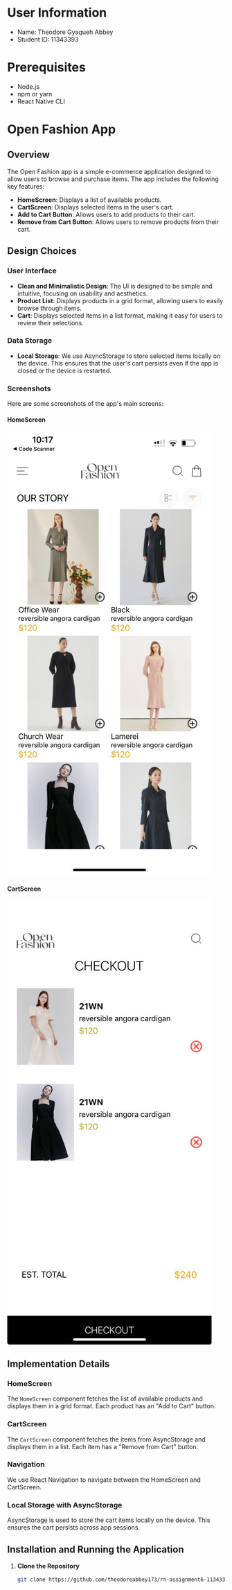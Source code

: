 # User Information
- Name: Theodore Gyaqueh Abbey
- Student ID: 11343393

# Prerequisites
- Node.js
- npm or yarn
- React Native CLI

# Open Fashion App

## Overview

The Open Fashion app is a simple e-commerce application designed to allow users to browse and purchase items. The app includes the following key features:

- **HomeScreen**: Displays a list of available products.
- **CartScreen**: Displays selected items in the user's cart.
- **Add to Cart Button**: Allows users to add products to their cart.
- **Remove from Cart Button**: Allows users to remove products from their cart.

## Design Choices

### User Interface

- **Clean and Minimalistic Design**: The UI is designed to be simple and intuitive, focusing on usability and aesthetics.
- **Product List**: Displays products in a grid format, allowing users to easily browse through items.
- **Cart**: Displays selected items in a list format, making it easy for users to review their selections.

### Data Storage

- **Local Storage**: We use AsyncStorage to store selected items locally on the device. This ensures that the user's cart persists even if the app is closed or the device is restarted.

### Screenshots

Here are some screenshots of the app's main screens:

#### HomeScreen
![Home Screen](Screenshot/photo_1_2024-07-03_22-18-45.jpg)

#### CartScreen
![Cart-Screen](Screenshot/Check-out.jpg)

## Implementation Details

### HomeScreen

The `HomeScreen` component fetches the list of available products and displays them in a grid format. Each product has an "Add to Cart" button.

### CartScreen

The `CartScreen` component fetches the items from AsyncStorage and displays them in a list. Each item has a "Remove from Cart" button.

### Navigation

We use React Navigation to navigate between the HomeScreen and CartScreen.

### Local Storage with AsyncStorage

AsyncStorage is used to store the cart items locally on the device. This ensures the cart persists across app sessions.


## Installation and Running the Application
1. **Clone the Repository**
   ```sh
   git clone https://github.com/theodoreabbey173/rn-assignment6-11343393.git